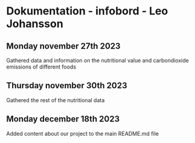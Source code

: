 Dokumentation - infobord - Leo Johansson
=================== 
Monday november 27th 2023
-----------------
Gathered data and information on the nutritional value and carbondioxide emissions of different foods

Thursday november 30th 2023
---------------
Gathered the rest of the nutritional data

Monday december 18th 2023
--------------
Added content about our project to the main README.md file


